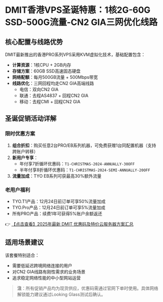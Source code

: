 # DMIT香港VPS圣诞特惠：1核2G-60G SSD-500G流量-CN2 GIA三网优化线路

## 核心配置与线路优势

DMIT最新推出的香港PRO系列VPS采用KVM虚拟化技术，基础配置包含：
- **计算资源**：1核CPU + 2GB内存
- **存储方案**：60GB SSD高速固态硬盘
- **网络配额**：每月500GB流量 + 500Mbps带宽
- **线路优化**：三网回程均走CN2 GIA高端线路
  - 电信：双向CN2 GIA
  - 联通：去程AS4837 + 回程CN2 GIA
  - 移动：去程CMI + 回程CN2 GIA

## 圣诞促销活动详解

### 限时优惠方案
1. **组合折扣**：购买任意2台PRO/EB系列机器，可免费获赠1台同配置机器（支持跨账户转移）
2. **新用户专享**：
   - 年付享7折循环优惠码：`T1-CHRISTMAS-2024-ANNUALLY-30OFF`
   - 半年付享8折循环优惠码：`T1-CHRISTMAS-2024-SEMI-ANNUALLY-20OFF`
3. **流量加成**：TYO EB系列可获最高30%额外流量

### 老用户福利
- TYO.T1产品：12月24日前订单可享50%流量加成
- TYO.Pro产品：12月24日前订单可享5%流量加成
- 所有PRO产品：续费1年可获得5%账户余额返还

👉 [【点击查看】2025年最新 DMIT 优惠码及特价云服务器方案汇总](https://bit.ly/dmit_coupon)

## 适用场景建议
该套餐特别适合：
- 需要低延迟跨境网络连接的用户
- 对CN2 GIA线路有刚性需求的业务场景
- 追求稳定网络性能的中小型网站运营

> **注**：所有促销产品均为现货供应，优惠码需通过官网下单时使用。具体网络解锁能力建议通过Looking Glass测试后确认。